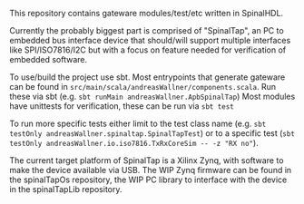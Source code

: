 This repository contains gateware modules/test/etc written in SpinalHDL.

Currently the probably biggest part is comprised of "SpinalTap", an PC to
embedded bus interface device that should/will support multiple interfaces
like SPI/ISO7816/I2C but with a focus on feature needed for verification
of embedded software.

To use/build the project use sbt.
Most entrypoints that generate gateware can be found in `src/main/scala/andreasWallner/components.scala`. Run these via sbt (e.g. `sbt runMain andreasWallner.ApbSpinalTap`)
Most modules have unittests for verification, these can be run via `sbt test`

To run more specific tests either limit to the test class name (e.g. `sbt testOnly andreasWallner.spinaltap.SpinalTapTest`) or to a specific test (`sbt testOnly andreasWallner.io.iso7816.TxRxCoreSim -- -z "RX no"`).

The current target platform of SpinalTap is a Xilinx Zynq, with software to make the
device available via USB. The WIP Zynq firmware can be found in the spinalTapOs repository,
the WIP PC library to interface with the device in the spinalTapLib repository.
